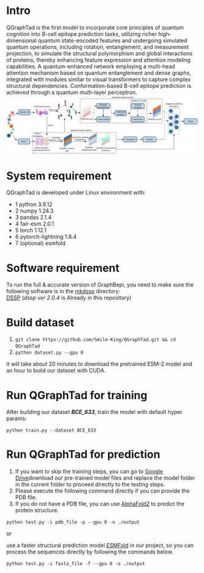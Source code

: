 # Intro
QGraphTad is the first model to incorporate core principles of quantum cognition into B-cell epitope prediction tasks, utilizing richer high-dimensional quantum state-encoded features and undergoing simulated quantum operations, including rotation, entanglement, and measurement projection, to simulate the structural polymorphism and global interactions of proteins, thereby enhancing feature expression and attention modeling capabilities. A quantum-enhanced network employing a multi-head attention mechanism based on quantum entanglement and dense graphs, integrated with modules similar to visual transformers to capture complex structural dependencies. Conformation-based B-cell epitope prediction is achieved through a quantum multi-layer perceptron.
![img](./Fig1.png)

# System requirement
QGraphTad is developed under Linux environment with:
- 1 python 3.9.12
- 2 numpy 1.24.3
- 3 pandas 2.1.4
- 4 fair-esm 2.0.1
- 5 torch 1.12.1
- 6 pytorch-lightning 1.6.4
- 7 (optional) esmfold

# Software requirement
To run the full & accurate version of GraphBepi, you need to make sure the following software is in the [mkdssp](./mkdssp) directory:  
[DSSP](https://github.com/cmbi/dssp) (*dssp ver 2.0.4* is Already in this repository) 
# Build dataset
1. `git clone https://github.com/Smile-King/QGraphTad.git && cd QGraphTad`
2. `python dataset.py --gpu 0`

It will take about 20 minutes to download the pretrained ESM-2 model and an hour to build our dataset with CUDA.

# Run QGraphTad for training
After building our dataset ***BCE_633***, train the model with default hyper params:
```
python train.py --dataset BCE_633
```
# Run QGraphTad for prediction
1) If you want to skip the training steps, you can go to [Google Drive](https://drive.google.com/drive/folders/1qDq-3L1CfKLnBFCD5_d05HYcpW6c-CzW?usp=sharing)download our pre-trained model files and replace the model folder in the current folder to proceed directly to the testing steps.
2) Please execute the following command directly if you can provide the PDB file.
3) If you do not have a PDB file, you can use [AlphaFold2](http://bio-web1.nscc-gz.cn/app/alphaFold2_bio) to predict the protein structure. 

```
python test.py -i pdb_file -p --gpu 0 -o ./output
```

or

use a faster structural prediction model [ESMFold](https://github.com/facebookresearch/esm) in our project, so you can process the sequences directly by following the commands below.

```
python test.py -i fasta_file -f --gpu 0 -o ./output
```
